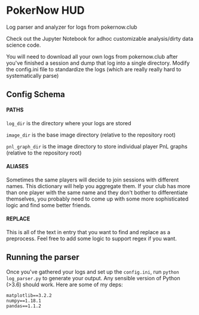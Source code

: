 # PokerNow HUD

Log parser and analyzer for logs from pokernow.club

Check out the Jupyter Notebook for adhoc customizable analysis/dirty data science code.

You will need to download all your own logs from pokernow.club after you've finished a session and dump that log into a single directory. Modify the config.ini file to standardize the logs (which are really really hard to systematically parse)

## Config Schema

#### PATHS
`log_dir` is the directory where your logs are stored

`image_dir` is the base image directory (relative to the repository root)

`pnl_graph_dir` is the image directory to store individual player PnL graphs (relative to the repository root)


#### ALIASES
Sometimes the same players will decide to join sessions with different names. This dictionary will help you aggregate them. If your club has more than one player with the same name and they don't bother to differentiate themselves, you probably need to come up with some more sophisticated logic and find some better friends.

#### REPLACE
This is all of the text in entry that you want to find and replace as a preprocess. Feel free to add some logic to support regex if you want.


## Running the parser

Once you've gathered your logs and set up the `config.ini`, run `python log_parser.py` to generate your output. Any sensible version of Python (>3.6) should work. Here are some of my deps:

```
matplotlib==3.2.2
numpy==1.18.1
pandas==1.1.2
```
